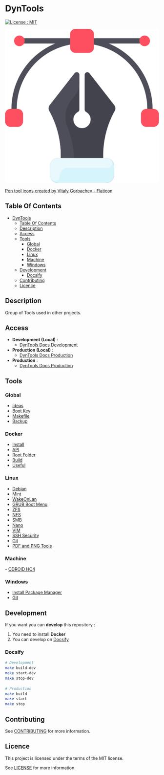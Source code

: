 # DynTools

[![License : MIT](https://img.shields.io/badge/License-MIT-yellow.svg)](https://opensource.org/licenses/MIT)

![Icon](./icon.png)

[Pen tool icons created by Vitaly Gorbachev - Flaticon](https://www.flaticon.com/free-icons/pen-tool)

## Table Of Contents

- [DynTools](#dyntools)
  - [Table Of Contents](#table-of-contents)
  - [Description](#description)
  - [Access](#access)
  - [Tools](#tools)
    - [Global](#global)
    - [Docker](#docker)
    - [Linux](#linux)
    - [Machine](#machine)
    - [Windows](#windows)
  - [Development](#development)
    - [Docsify](#docsify)
  - [Contributing](#contributing)
  - [Licence](#licence)

## Description

Group of Tools used in other projects.

## Access

- **Development (Local)** :
  - [DynTools Docs Development](http://localhost:6007)
- **Production (Local)** :
  - [DynTools Docs Production](http://localhost:6007)
- **Production** :
  - [DynTools Docs Production](https://progdevlab.gitlab.io/dyntools)

## Tools

### Global

- [Ideas](./docs/global/ideas.md)
- [Boot Key](./docs/global/boot.md)
- [Makefile](./docs/global/makefile.md)
- [Backup](./docs/global/backup.md)

### Docker

- [Install](./docs/docker/install.md)
- [API](./docs/docker/api.md)
- [Root Folder](./docs/docker/root_folder.md)
- [Build](./docs/docker/build.md)
- [Useful](./docs/docker/useful.md)

### Linux

- [Debian](./docs/linux/debian.md)
- [Mint](./docs/linux/mint.md)
- [WakeOnLan](./docs/linux/wol.md)
- [GRUB Boot Menu](./docs/linux/grub.md)
- [ZFS](./docs/linux/zfs.md)
- [NFS](./docs/linux/nfs.md)
- [SMB](./docs/linux/smb.md)
- [Nano](./docs/linux/nano.md)
- [VIM](./docs/linux/vim.md)
- [SSH Security](./docs/linux/ssh.md)
- [Git](./docs/linux/git.md)
- [PDF and PNG Tools](./docs/linux/pdf_png.md)

### Machine

- [ODROID HC4](./docs/machine/odroid_hc4.md)

### Windows

- [Install Package Manager](./docs/windows/install.md)
- [Git](./docs/windows/git.md)

## Development

If you want you can **develop** this repository :

1) You need to install **Docker**
2) You can develop on [Docsify](#docsify)

### Docsify

```bash
# Development
make build-dev
make start-dev
make stop-dev

# Production
make build
make start
make stop
```

## Contributing

See [CONTRIBUTING](./CONTRIBUTING.md) for more information.

## Licence

This project is licensed under the terms of the MIT license.

See [LICENSE](./LICENCE.md) for more information.
